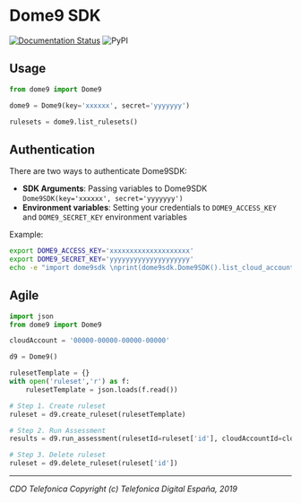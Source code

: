 # Dome9 SDK


[![Documentation Status](https://readthedocs.org/projects/dome9/badge/?version=latest)](http://dome9.readthedocs.io/?badge=latest)
![PyPI](https://img.shields.io/pypi/v/dome9)

## Usage

```python
from dome9 import Dome9

dome9 = Dome9(key='xxxxxx', secret='yyyyyyy')

rulesets = dome9.list_rulesets()
```



## Authentication

There are two ways to authenticate Dome9SDK:
* **SDK Arguments**: Passing variables to Dome9SDK `Dome9SDK(key='xxxxxx', secret='yyyyyyy')`
* **Environment variables**: Setting your credentials to `DOME9_ACCESS_KEY` and `DOME9_SECRET_KEY` environment variables

Example: 
```bash
export DOME9_ACCESS_KEY='xxxxxxxxxxxxxxxxxxxx'
export DOME9_SECRET_KEY='yyyyyyyyyyyyyyyyyyyy'
echo -e "import dome9sdk \nprint(dome9sdk.Dome9SDK().list_cloud_accounts())" | python
```



## Agile

```python
import json
from dome9 import Dome9

cloudAccount = '00000-00000-00000-00000'

d9 = Dome9()

rulesetTemplate = {}
with open('ruleset','r') as f:
    rulesetTemplate = json.loads(f.read())

# Step 1. Create ruleset
ruleset = d9.create_ruleset(rulesetTemplate)

# Step 2. Run Assessment
results = d9.run_assessment(rulesetId=ruleset['id'], cloudAccountId=cloudAccount)

# Step 3. Delete ruleset
ruleset = d9.delete_ruleset(ruleset['id'])

```


---

_CDO Telefonica_
_Copyright (c) Telefonica Digital España, 2019_